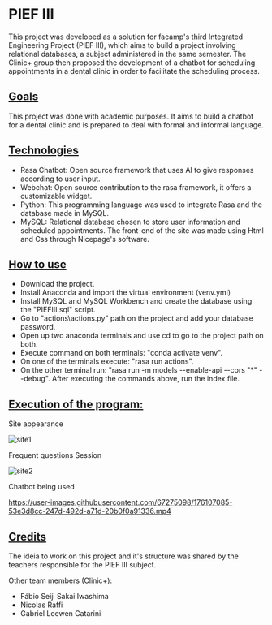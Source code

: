 # PIEF III
<p>This project was developed as a solution for facamp's third Integrated Engineering Project (PIEF III), which aims to build a project involving relational databases, a subject administered in the same semester. The Clinic+ group then proposed the development of a chatbot for scheduling appointments in a dental clinic in order to facilitate the scheduling process.</p>

## <ins>Goals</ins>
<p>This project was done with academic purposes. It aims to build a chatbot for a dental clinic and is prepared to deal with formal and informal language.</p>

## <ins>Technologies</ins>
- Rasa Chatbot: Open source framework that uses AI to give responses according to user input.
- Webchat: Open source contribution to the rasa framework, it offers a customizable widget.
- Python: This programming language was used to integrate Rasa and the database made in MySQL.
- MySQL: Relational database chosen to store user information and scheduled appointments.
The front-end of the site was made using Html and Css through Nicepage's software.

## <ins>How to use </ins>

- Download the project.
- Install Anaconda and import the virtual environment (venv.yml)
- Install MySQL and MySQL Workbench and create the database using the "PIEFIII.sql" script.
- Go to "actions\actions.py" path on the project and add your database password.
- Open up two anaconda terminals and use cd to go to the project path on both.
- Execute command on both terminals: "conda activate venv".
- On one of the terminals execute: "rasa run actions".
- On the other terminal run: "rasa run -m models --enable-api --cors "*" --debug".
After executing the commands above, run the index file.

## <ins>Execution of the program:</ins>
<p>Site appearance</p>

![site1](https://user-images.githubusercontent.com/67275098/176106627-f602a5e9-c378-4c42-9961-71ff7da10208.gif)

<p>Frequent questions Session</p>

![site2](https://user-images.githubusercontent.com/67275098/176106700-a2d6958a-855e-4db1-ad9b-a1eb9cbab86a.gif)

<p>Chatbot being used</p>

https://user-images.githubusercontent.com/67275098/176107085-53e3d8cc-247d-492d-a71d-20b0f0a91336.mp4

## <ins>Credits</ins>
<p> The ideia to work on this project and it's structure was shared by the teachers responsible for the PIEF III subject. </p>
<p>Other team members (Clinic+):</p>

- Fábio Seiji Sakai Iwashima
- Nicolas Raffi
- Gabriel Loewen Catarini

